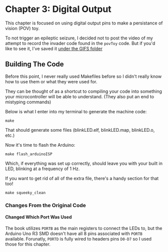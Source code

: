 # Chapter 3: Digital Output

This chapter is focused on using digital output pins to make a persistance of vision (POV) toy.

To not trigger an epileptic seizure, I decided not to post the video of my attempt to record the invader code found in the `povToy` code. But if you'd like to see it, I've saved it [under the GIFS folder](../GIFS/invaders.gif)

## Building The Code

Before this point, I never really used Makefiles before so I didn't really know how to use them or what they were used for.

They can be thought of as a shortcut to compiling your code into something your microcontroller will be able to understand. (They also put an end to mistyping commands)

Below is what I enter into my terminal to generate the machine code:

```console
make
```

That should generate some files (blinkLED.elf, blinkLED.map, blinkLED.o, etc.)

Now it's time to flash the Arduino:

```console
make flash_arduinoISP
```

Which, if everything was set up correctly, should leave you with your built in LED, blinking at a frequency of 1 Hz.

If you want to get rid of all of the extra file, there's a handy section for that too!

```console
make squeeky_clean
```

### Changes From the Original Code

#### Changed Which Port Was Used

The book utilizes `PORTB` as the main registers to connect the LEDs to, but the Arduino Uno R3 SMD doesn't have all 8 pins associated with `PORTB` available. Forunatly, `PORTD` is fully wired to headers pins `D0-D7` so I used those for this chapter.

